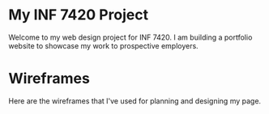 # My INF 7420 Project

Welcome to my web design project for INF 7420. I am building a portfolio website to showcase my work to prospective employers.

# Wireframes
Here are the wireframes that I've used for planning and designing my page.
